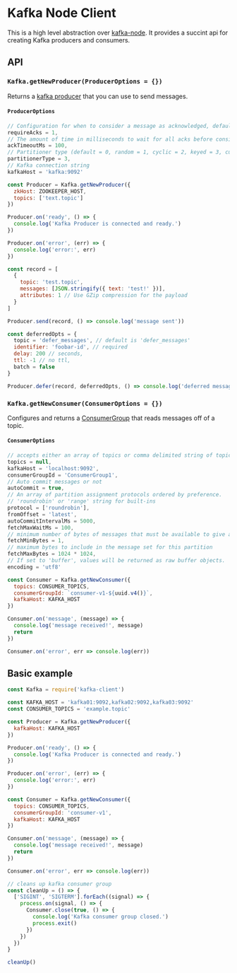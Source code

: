 # Kafka Node Client

This is a high level abstraction over [kafka-node](https://github.com/SOHU-Co/kafka-node). It provides
a succint api for creating Kafka producers and consumers.

## API

### `Kafka.getNewProducer(ProducerOptions = {})`

Returns a [kafka producer](https://github.com/SOHU-Co/kafka-node#highlevelproducer) that you can use to send messages.

#### `ProducerOptions`
```javascript
// Configuration for when to consider a message as acknowledged, default 1
requireAcks = 1,
// The amount of time in milliseconds to wait for all acks before considered, default 100ms
ackTimeoutMs = 100,
// Partitioner type (default = 0, random = 1, cyclic = 2, keyed = 3, custom = 4), default 2
partitionerType = 3,
// Kafka connection string
kafkaHost = 'kafka:9092'
```

```javascript
const Producer = Kafka.getNewProducer({
  zkHost: ZOOKEEPER_HOST,
  topics: ['text.topic']
})

Producer.on('ready', () => {
  console.log('Kafka Producer is connected and ready.')
})

Producer.on('error', (err) => {
  console.log('error:', err)
})

const record = [
  {
    topic: 'test.topic',
    messages: [JSON.stringify({ text: 'test!' })],
    attributes: 1 // Use GZip compression for the payload
  }
]

Producer.send(record, () => console.log('message sent'))

const deferredOpts = {
  topic = 'defer_messages', // default is 'defer_messages'
  identifier: 'foobar-id', // required
  delay: 200 // seconds,
  ttl: -1 // no ttl,
  batch = false
}

Producer.defer(record, deferredOpts, () => console.log('deferred message sent'))
```

### `Kafka.getNewConsumer(ConsumerOptions = {})`

Configures and returns a [ConsumerGroup](https://github.com/SOHU-Co/kafka-node#consumergroup) that reads messages off of a topic.

#### `ConsumerOptions`
```javascript
// accepts either an array of topics or comma delimited string of topics
topics = null,
kafkaHost = 'localhost:9092',
consumerGroupId = 'ConsumerGroup1',
// Auto commit messages or not
autoCommit = true,
// An array of partition assignment protocols ordered by preference.
// 'roundrobin' or 'range' string for built-ins
protocol = ['roundrobin'],
fromOffset = 'latest',
autoCommitIntervalMs = 5000,
fetchMaxWaitMs = 100,
// minimum number of bytes of messages that must be available to give a response
fetchMinBytes = 1,
// maximum bytes to include in the message set for this partition
fetchMaxBytes = 1024 * 1024,
// If set to 'buffer', values will be returned as raw buffer objects.
encoding = 'utf8'
```

```javascript
const Consumer = Kafka.getNewConsumer({
  topics: CONSUMER_TOPICS,
  consumerGroupId: `consumer-v1-${uuid.v4()}`,
  kafkaHost: KAFKA_HOST
})

Consumer.on('message', (message) => {
  console.log('message received!', message)
  return
})

Consumer.on('error', err => console.log(err))
```

## Basic example

```javascript
const Kafka = require('kafka-client')

const KAFKA_HOST = 'kafka01:9092,kafka02:9092,kafka03:9092'
const CONSUMER_TOPICS = 'example.topic'

const Producer = Kafka.getNewProducer({
  kafkaHost: KAFKA_HOST
})

Producer.on('ready', () => {
  console.log('Kafka Producer is connected and ready.')
})

Producer.on('error', (err) => {
  console.log('error:', err)
})

const Consumer = Kafka.getNewConsumer({
  topics: CONSUMER_TOPICS,
  consumerGroupId: 'consumer-v1',
  kafkaHost: KAFKA_HOST
})

Consumer.on('message', (message) => {
  console.log('message received!', message)
  return
})

Consumer.on('error', err => console.log(err))

// cleans up kafka consumer group
const cleanUp = () => {
  ['SIGINT', 'SIGTERM'].forEach((signal) => {
    process.on(signal, () => {
      Consumer.close(true, () => {
        console.log('Kafka consumer group closed.')
        process.exit()
      })
    })
  })
}

cleanUp()
```
